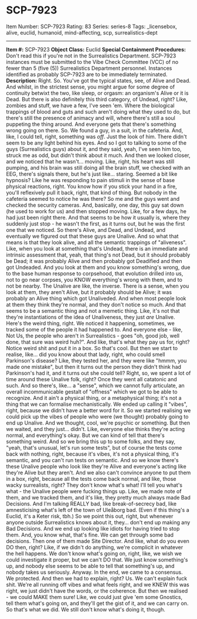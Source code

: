 # SCP-7923
Item Number: SCP-7923
Rating: 83
Series: series-8
Tags: _licensebox, alive, euclid, humanoid, mind-affecting, scp, surrealistics-dept

---

**Item #:** SCP-7923
**Object Class:** Euclid
**Special Containment Procedures:** Don't read this if you're not in the Surrealistics Department. SCP-7923 instances must be submitted to the Vibe Check Committee (VCC) of no fewer than 5 (five (5)) Surrealistics Department personnel. Instances identified as probably SCP-7923 are to be immediately terminated.
**Description:** Right. So.
You've got the typical states, see, of Alive and Dead. And whilst, in the strictest sense, you might argue for some degree of continuity betwixt the two, like sleep, or orgasm: an organism's Alive or it is Dead. But there is also definitely this third category, of Undead, right? Like, zombies and stuff, we have a few, I've seen 'em. Where the biological trappings of blood and guts and such aren't doing what they used to do, but there's still the presence of animacy and will, where there's still a soul puppeting the thing around. And everyone gets that there's something wrong going on there.
So.
We found a guy, in a suit, in the cafeteria. And, like, I could tell, right, something was _off_. Just the look of him. There didn't seem to be any light behind his eyes. And so I got to talking to some of the guys (Surrealistics guys) about it, and they said, yeah, I've seen him too, struck me as odd, but didn't think about it much. And then we looked closer, and we noticed that he wasn't… moving. Like, right, his heart was still pumping, and his brain was still doing all the brain stuff, we checked with an EEG, there's signals there, but he's just like… staring. Seemed a bit like hypnosis? Like he was responding to pain stimuli in the sense of base physical reactions, right. You know how if you stick your hand in a fire, you'll reflexively pull it back, right, that kind of thing. But nobody in the cafeteria seemed to notice he was there?
So me and the guys went and checked the security cameras. And, basically, one day, this guy sat down (he used to work for us) and then stopped moving. Like, for a few days, he had just been right there. And that seems to be how it usually is, where they suddenly just stop - he wasn't the first, as it turns out, but he was the first one that we noticed.
So there's Alive, and Dead, and Undead, and eventually we figured out that these guys are Unalive. And so what that means is that they look alive, and all the semantic trappings of "aliveness". Like, when you look at something that's Undead, there is an immediate and intrinsic assessment that, yeah, that thing's not Dead, but it should probably be Dead; it was probably Alive and then probably got Deadified and then got Undeaded. And you look at them and you know something's wrong, due to the base human response to corpsehood, that evolution drilled into us, not to go near corpses, you KNOW everything's wrong with them, and to not be nearby. The Unalive are like, the inverse. There is a sense, when you look at them, they aren't Alive, but it probably should be Alive; it was probably an Alive thing which got Unaliveded. And when most people look at them they think they're normal, and they don't notice so much. And that seems to be a semantic thing and not a memetic thing. Like, it's not that they're instantiations of the idea of Unaliveness, they just _are_ Unalive.
Here's the weird thing, right. We noticed it happening, sometimes, we tracked some of the people it had happened to. And everyone else - like, Not Us, the people who aren't in Surrealistics - goes "oh, good job, well done, that sure was weird huh?". And like, that's what they pay us for, right? Notice weird shit and put it in a box. So that's cool. But then we start to realise, like… did you know about that lady, right, who could smell Parkinson's disease? Like, they tested her, and they were like "hmmm, you made one mistake", but then it turns out the person they didn't think had Parkinson's had it, and it turns out she could tell? Right, so, we spent a lot of time around these Unalive folk, right? Once they went all catatonic and such. And so there's, like… a "sense", which we cannot fully articulate, an overall incommunicable gestalt of "offness" which we got to be able to recognize. And it ain't a physical thing, or a metaphysical thing; it's not a thing that we can formalise mechanistically. We ended up calling it "vibes", right, because we didn't have a better word for it.
So we started realising we could pick up the vibes of people who were (we thought) probably going to end up Unalive. And we thought, cool, we're psychic or something. But then we waited, and they just… didn't. Like, everyone else thinks they're acting normal, and everything's okay. But we can kind of tell that there's something weird. And so we bring this up to some folks, and they say, "yeah, that's unusual, let's run some tests", but of course the tests come back with nothing, right, because it's vibes, it's not a physical thing, it's semantic, and you can't run tests on semantic. And so we know there's these Unalive people who look like they're Alive and everyone's acting like they're Alive but they aren't. And we also can't convince anyone to put them in a box, right, because all the tests come back normal, and like, those wacky surrealists, right? They don't know what's what!
I'll tell you what's what - the Unalive people were fucking things up. Like, we made note of them, and we tracked them, and it's like, they pretty much always made Bad Decisions. And I'm talking REALLY bad, like break-of-secrecy bad, like amnesticising what's left of the town of Uleåborg bad. (Even if this thing's a Euclid, it's a Keter risk, tbh.) So we point this out, right, but whenever anyone outside Surrealistics knows about it, they… don't end up making any Bad Decisions. And we end up looking like idiots for having tried to stop them. And, you know what, that's fine. We can get through some bad decisions.
Then one of them made Site Director.
And like, what do you even DO then, right? Like, if we didn't do anything, we're complicit in whatever the hell happens. We don't know what's going on, right, like, we wish we could investigate it proper, but we can't DO that. We just know something's up, and nobody else seems to be able to tell that something's up, and nobody takes us seriously. Anyway. In the end, we came to a consensus.
We protected.
And then we had to explain, right? Us. We can't explain fuck shit. We're all running off vibes and what feels right, and we KNEW this was right, we just didn't have the words, or the coherence. But then we realised - we could MAKE them sure! Like, we could just give 'em some Gnostics, tell them what's going on, and they'll get the gist of it, and we can carry on. So that's what we did.
We still don't know what's doing it, though.